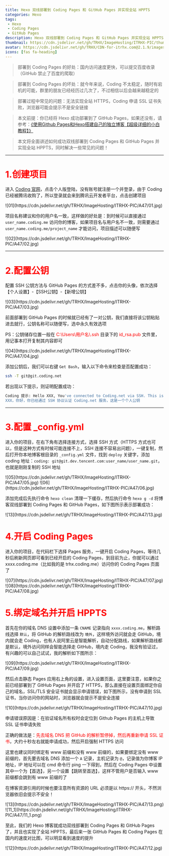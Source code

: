 ```yaml
---
title: Hexo 双线部署到 Coding Pages 和 GitHub Pages 并实现全站 HPPTS
categories: Hexo
tags:
 - Hexo
 - Coding Pages
 - GitHub Pages
description: Hexo 双线部署到 Coding Pages 和 GitHub Pages 并实现全站 HPPTS
thumbnail: https://cdn.jsdelivr.net/gh/TRHX/ImageHosting/ITRHX-PIC/thumbnail/hexo.png
avatar: https://cdn.jsdelivr.net/gh/TRHX/CDN-for-itrhx.com@2.1.9/images/trhx.png
icons: [fas fa-heading]
---
```

> 部署到 Coding Pages 的好处：国内访问速度更快，可以提交百度收录（GitHub 禁止了百度的爬取）

> 部署到 Coding Pages 的坏处：就今年来说，Coding 不太稳定，随时有宕机的可能，群里的朋友已经经历过几次了，不过相信以后会越来越稳定的

> 部署过程中常见的问题：无法实现全站 HTTPS，Coding 申请 SSL 证书失败，浏览器可能会提示不是安全链接

> 本文前提：你已经将 Hexo 成功部署到了 GitHub Pages，如果还没有，请参考：[《使用Github Pages和Hexo搭建自己的独立博客【超级详细的小白教程】》](https://blog.csdn.net/qq_36759224/article/details/82121420)

> 本文将全面讲述如何成功双线部署到 Coding Pages 和 GitHub Pages 并实现全站 HPPTS，同时解决一些常见的问题！

---

# <font color=#ff0000>1.创建项目</font>

进入 [Coding 官网](https://coding.net/)，点击个人版登陆，没有账号就注册一个并登录，由于 Coding 已经被腾讯收购了，所以登录就会来到腾讯云开发者平台，点击创建项目

<fancybox>
![01](https://cdn.jsdelivr.net/gh/TRHX/ImageHosting/ITRHX-PIC/A47/01.jpg)
</fancybox>

项目名称建议和你的用户名一致，这样做的好处是：到时候可以直接通过 `user_name.coding.me` 访问你的博客，如果项目名与用户名不一致，则需要通过 `user_name.coding.me/project_name` 才能访问，项目描述可以随便写

<fancybox>
![02](https://cdn.jsdelivr.net/gh/TRHX/ImageHosting/ITRHX-PIC/A47/02.jpg)
</fancybox>

---

# <font color=#ff0000>2.配置公钥</font>

配置 SSH 公钥方法与 GitHub Pages 的方式差不多，点击你的头像，依次选择【个人设置】-【SSH公钥】-【新增公钥】

<fancybox>
![03](https://cdn.jsdelivr.net/gh/TRHX/ImageHosting/ITRHX-PIC/A47/03.jpg)
</fancybox>

前面部署到 GitHub Pages 的时候就已经有了一对公钥，我们直接将该公钥粘贴进去就行，公钥名称可以随便写，选中永久有效选项

PS：公钥储存位置一般在 <font color=#ff0000>C:\Users\用户名\\.ssh</font> 目录下的 <font color=#ff0000>id_rsa.pub</font> 文件里，用记事本打开复制其内容即可

<fancybox>
![04](https://cdn.jsdelivr.net/gh/TRHX/ImageHosting/ITRHX-PIC/A47/04.jpg)
</fancybox>

添加公钥后，我们可以右键 `Get Bash`，输入以下命令来检查是否配置成功：

```bash
ssh -T git@git.coding.net
```

若出现以下提示，则证明配置成功：

```bash
Coding 提示: Hello XXX, You've connected to Coding.net via SSH. This is a personal key.
XXX，你好，你已经通过 SSH 协议认证 Coding.net 服务，这是一个个人公钥
```

---

# <font color=#ff0000>3.配置 _config.yml</font>
进入你的项目，在右下角有选择连接方式，选择 SSH 方式（HTTPS 方式也可以，但是这种方式有时候可能连接不上，SSH 连接不容易出问题），一键复制，然后打开你本地博客根目录的 `_config.yml` 文件，找到 `deploy` 关键字，添加 coding 地址：`coding: git@git.dev.tencent.com:user_name/user_name.git`，也就是刚刚复制的 SSH 地址

<fancybox>
![05](https://cdn.jsdelivr.net/gh/TRHX/ImageHosting/ITRHX-PIC/A47/05.jpg)
</fancybox>

<fancybox>
![06](https://cdn.jsdelivr.net/gh/TRHX/ImageHosting/ITRHX-PIC/A47/06.jpg)
</fancybox>

添加完成后先执行命令 `hexo clean` 清理一下缓存，然后执行命令 `hexo g -d` 将博客双线部署到 Coding Pages 和 GitHub Pages，如下图所示表示部署成功：

<fancybox>
![13](https://cdn.jsdelivr.net/gh/TRHX/ImageHosting/ITRHX-PIC/A47/13.jpg)
</fancybox>

# <font color=#ff0000>4.开启 Coding Pages</font>
进入你的项目，在代码栏下选择 Pages 服务，一键开启 Coding Pages，等待几秒后刷新网页即可看到已经开启的 Coding Pages，到目前为止，你就可以通过 xxxx.coding.me（比如我的是 trhx.coding.me）访问你的 Coding Pages 页面了

<fancybox>
![07](https://cdn.jsdelivr.net/gh/TRHX/ImageHosting/ITRHX-PIC/A47/07.jpg)
</fancybox>

<fancybox>
![08](https://cdn.jsdelivr.net/gh/TRHX/ImageHosting/ITRHX-PIC/A47/08.jpg)
</fancybox>

# <font color=#ff0000>5.绑定域名并开启 HPPTS</font>
首先在你的域名 DNS 设置中添加一条 `CNAME` 记录指向 `xxxx.coding.me`，解析路线选择 `默认`，将 GitHub 的解析路线改为 `境外`，这样境外访问就会走 GitHub，境内就会走 Coding，也有人说阿里云是智能解析，自动分配路线，如果解析路线都是默认，境外访问同样会智能选择走 GitHub，境内走 Coding，我没有验证过，有兴趣的可以自己试试，我的解析如下图所示：

<fancybox>
![09](https://cdn.jsdelivr.net/gh/TRHX/ImageHosting/ITRHX-PIC/A47/09.jpg)
</fancybox>

然后点击静态 Pages 应用右上角的设置，进入设置页面，这里要注意，如果你之前已经部署到了 GitHub Pages 并开启了 HTTPS，那么直接在设置页面绑定你自己的域名，SSL/TLS 安全证书就会显示申请错误，如下图所示，没有申请到 SSL 证书，当你访问你的网站时，浏览器就会提示不是安全连接

<fancybox>
![10](https://cdn.jsdelivr.net/gh/TRHX/ImageHosting/ITRHX-PIC/A47/10.jpg)
</fancybox>

申请错误原因是：在验证域名所有权时会定位到 Github Pages 的主机上导致 SSL 证书申请失败

正确的做法是：<font color=#ff0000>先去域名 DNS 把 GitHub 的解析暂停掉，然后再重新申请 SSL 证书</font>，大约十秒左右就能申请成功，然后开启强制 HTTPS 访问

这里也建议同时绑定有 www 前缀和没有 www 前缀的，如果要绑定没有 www 前缀的，首先要去域名 DNS 添加一个 `A` 记录，主机记录为 `@`，记录值为你博客 IP 地址，IP 地址可以在 cmd 命令行 ping 一下得到，然后在 Coding Pages 中设置其中一个为【首选】，另一个设置【跳转至首选】，这样不管用户是否输入 www 前缀都会跳到有 www 前缀的了

在博客资源引用的时候也要注意所有资源的 URL 必须是以 https:// 开头，不然浏览器依旧会提示不安全！

<fancybox>
![13](https://cdn.jsdelivr.net/gh/TRHX/ImageHosting/ITRHX-PIC/A47/13.png)
</fancybox>

<fancybox>
![11_1](https://cdn.jsdelivr.net/gh/TRHX/ImageHosting/ITRHX-PIC/A47/11_1.png)
</fancybox>

至此，我们的 Hexo 博客就成功双线部署到 Coding Pages 和 GitHub Pages 了，并且也实现了全站 HPPTS，最后来一张 GitHub Pages 和 Coding Pages 在国内的速度对比图，可以明显看到速度的提升

<fancybox>
![12](https://cdn.jsdelivr.net/gh/TRHX/ImageHosting/ITRHX-PIC/A47/12.jpg)
</fancybox>
